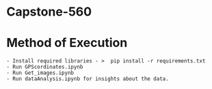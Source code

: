 # Capstone-560

# Method of Execution 
    - Install required libraries - >  pip install -r requirements.txt
    - Run GPScordinates.ipynb
    - Run Get_images.ipynb
    - Run dataAnalysis.ipynb for insights about the data. 